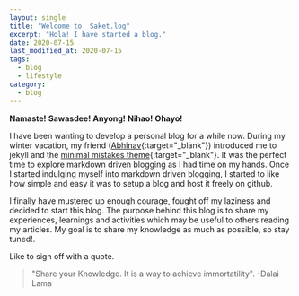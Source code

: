```yaml
---
layout: single
title: "Welcome to  Saket.log"
excerpt: "Hola! I have started a blog."
date: 2020-07-15
last_modified_at: 2020-07-15
tags:
  - blog
  - lifestyle
category:
  - blog
---
```


**Namaste!** **Sawasdee!** **Anyong!** **Nihao!** **Ohayo!** 

I have been wanting to develop a personal blog for a while now. During my winter vacation, my friend ([Abhinav](https://abhinavcreed13.github.io){:target="_blank"}) introduced me to jekyll and the [minimal mistakes theme](https://mmistakes.github.io/minimal-mistakes/about/){:target="_blank"}. It was the perfect time to explore markdown driven blogging as I had time on my hands. Once I started indulging myself into markdown driven blogging, I started to like how simple and easy it was to setup a blog and host it freely on github.

I finally have mustered up enough courage, fought off my laziness and decided to start this blog. The purpose behind this blog is to share my experiences, learnings and activities which may be useful to others reading my articles. My goal is to share my knowledge as much as possible, so stay tuned!.

Like to sign off with a quote.
>"Share your Knowledge. It is a way to achieve immortatility". -Dalai Lama

